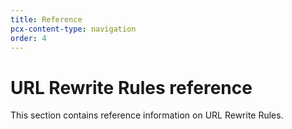 ```yaml
---
title: Reference
pcx-content-type: navigation
order: 4
---
```


# URL Rewrite Rules reference

This section contains reference information on URL Rewrite Rules.

<DirectoryListing path="/transform/url-rewrite/reference"/>
